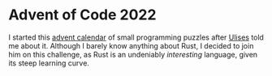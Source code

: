 # Advent of Code 2022

I started this [advent calendar](https://adventofcode.com/2022) of small programming puzzles after [Ulises](https://github.com/ucabaleiro) told me about it. Although I barely know anything about Rust, I decided to join him on this challenge, as Rust is an undeniably _interesting_ language, given its steep learning curve.